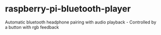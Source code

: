 # raspberry-pi-bluetooth-player
Automatic bluetooth headphone pairing with audio playback - Controlled by a button with rgb feedback
